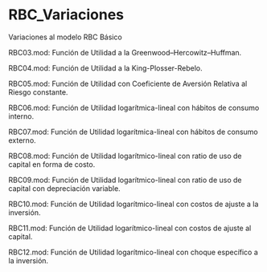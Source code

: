 # RBC_Variaciones
Variaciones al modelo RBC Básico

RBC03.mod: Función de Utilidad a la Greenwood–Hercowitz–Huffman.

RBC04.mod: Función de Utilidad a la King-Plosser-Rebelo.

RBC05.mod: Función de Utilidad con Coeficiente de Aversión Relativa al Riesgo constante.

RBC06.mod: Función de Utilidad logarítmica-lineal con hábitos de consumo interno.

RBC07.mod: Función de Utilidad logarítmica-lineal con hábitos de consumo externo.

RBC08.mod: Función de Utilidad logarítmico-lineal con ratio de uso de capital en forma de costo.

RBC09.mod: Función de Utilidad logarítmico-lineal con ratio de uso de capital con depreciación variable. 

RBC10.mod: Función de Utilidad logarítmico-lineal con costos de ajuste a la inversión. 

RBC11.mod: Función de Utilidad logarítmico-lineal con costos de ajuste al capital. 

RBC12.mod: Función de Utilidad logarítmico-lineal con choque específico a la inversión. 

